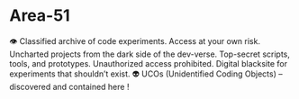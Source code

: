 # Area-51
👁️ Classified archive of code experiments. Access at your own risk.  Uncharted projects from the dark side of the dev-verse.  Top-secret scripts, tools, and prototypes. Unauthorized access prohibited.  Digital blacksite for experiments that shouldn’t exist.  👽 UCOs (Unidentified Coding Objects) – discovered and contained here !
